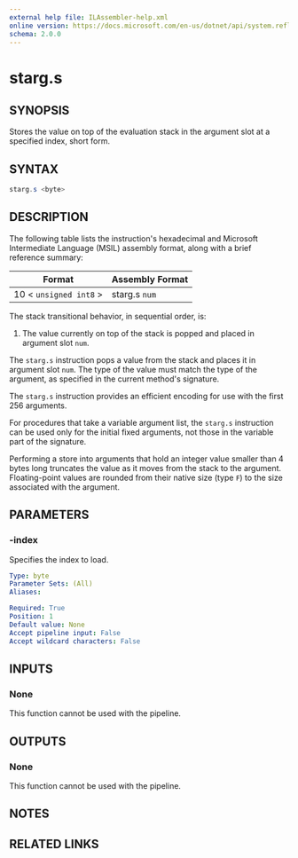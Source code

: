 ```yaml
---
external help file: ILAssembler-help.xml
online version: https://docs.microsoft.com/en-us/dotnet/api/system.reflection.emit.opcodes.starg_s
schema: 2.0.0
---
```


# starg.s

## SYNOPSIS

Stores the value on top of the evaluation stack in the argument slot at a specified index, short form.

## SYNTAX

```powershell
starg.s <byte>
```

## DESCRIPTION

The following table lists the instruction's hexadecimal and Microsoft Intermediate Language (MSIL) assembly format, along with a brief reference summary:

| Format                 | Assembly Format |
| ---------------------- | --------------- |
| 10 < `unsigned int8` > | starg.s `num`   |

 The stack transitional behavior, in sequential order, is:

1.  The value currently on top of the stack is popped and placed in argument slot `num`.

 The `starg.s` instruction pops a value from the stack and places it in argument slot `num`. The type of the value must match the type of the argument, as specified in the current method's signature.

 The `starg.s` instruction provides an efficient encoding for use with the first 256 arguments.

 For procedures that take a variable argument list, the `starg.s` instruction can be used only for the initial fixed arguments, not those in the variable part of the signature.

 Performing a store into arguments that hold an integer value smaller than 4 bytes long truncates the value as it moves from the stack to the argument. Floating-point values are rounded from their native size (type `F`) to the size associated with the argument.

## PARAMETERS

### -index

Specifies the index to load.

```yaml
Type: byte
Parameter Sets: (All)
Aliases:

Required: True
Position: 1
Default value: None
Accept pipeline input: False
Accept wildcard characters: False
```

## INPUTS

### None

This function cannot be used with the pipeline.

## OUTPUTS

### None

This function cannot be used with the pipeline.

## NOTES

## RELATED LINKS
